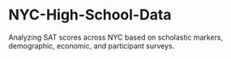 # NYC-High-School-Data
Analyzing SAT scores across NYC based on scholastic markers, demographic, economic, and participant surveys.
